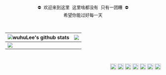 <p align="center">
<!--   <img src="https://user-images.githubusercontent.com/5679180/79618120-0daffb80-80be-11ea-819e-d2b0fa904d07.gif" width="27px"> -->
  <br><br />
  <samp>
     ⛔ 欢迎来到这里 这里啥都没有 只有一团糟 ⛔
    <br />
     希望你能过好每一天
    <br />
    <br />
    <br />
  </samp>

| <a > <img align="center" src="https://github-readme-stats.vercel.app/api?username=wuhuLee&show_icons=true&include_all_commits=true&theme=radical&hide_border=true" alt="wuhuLee's github stats" /> </a> | <a> <img align="center" src="https://streak-stats.demolab.com?user=wuhuLee&theme=jolly&hide_border=)](https://git.io/streak-stats" /> </a>
| ------------- | ------------- |
| <a> <img align="center" src="https://github-readme-stats.vercel.app/api/top-langs/?username=wuhuLee" /> </a> 
 


</p>

<br />

<p align="right">
<img height="20" alt="javascript" src="https://img.shields.io/badge/JavaScript-323330?style=for-the-badge&logo=javascript&logoColor=F7DF1E">
<img height="20" alt="HTML" src="https://img.shields.io/badge/HTML5-E34F26?style=for-the-badge&logo=html5&logoColor=white">
<img height="20" alt="typescript" src="https://img.shields.io/badge/TypeScript-007ACC?style=for-the-badge&logo=typescript&logoColor=white">
<img height="20" alt="nodejs" src="https://img.shields.io/badge/Node%20js-339933?style=for-the-badge&logo=nodedotjs&logoColor=white">
<img height="20" alt="react" src="https://img.shields.io/badge/React-20232A?style=for-the-badge&logo=react&logoColor=61DAFB">
<img height="20" alt="vue" src="https://img.shields.io/badge/Vue%20js-35495E?style=for-the-badge&logo=vuedotjs&logoColor=4FC08D">
<img height="20" alt="yarn" src="https://img.shields.io/badge/Yarn-2C8EBB?style=for-the-badge&logo=yarn&logoColor=white">

</p>
